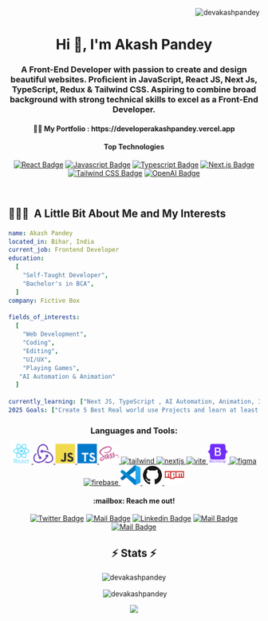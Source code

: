 
<p align="right"> <img src="https://komarev.com/ghpvc/?username=devakashpandey&label=Profile%20views&color=0e75b6&style=flat" alt="devakashpandey" /> </p>

<h1 align="center">Hi 👋, I'm Akash Pandey</h1>
<!-- <h1 align="center">
    <img src="https://readme-typing-svg.herokuapp.com/?font=Righteous&size=35&center=true&vCenter=true&width=500&height=70&duration=4000&lines=A+Front-End+Developer;+Based+In+Bihar+India" />
</h1>
 -->
<h3 align="center">A Front-End Developer with passion to create and design beautiful websites. Proficient in JavaScript, React JS, Next Js, TypeScript, Redux & Tailwind CSS. Aspiring to combine broad background with strong technical skills to excel as a Front-End Developer.
</h3>

 <h4 align="center"> 
  👨‍💻 My Portfolio : https://developerakashpandey.vercel.app
</h4>

<h4 align="center">Top Technologies</h4>

<div align="center">
    
[![React Badge](https://img.shields.io/badge/-React-61DBFB?style=for-the-badge&labelColor=black&logo=react&logoColor=61DBFB)](#)
[![Javascript Badge](https://img.shields.io/badge/-Javascript-F0DB4F?style=for-the-badge&labelColor=black&logo=javascript&logoColor=F0DB4F)](#)
[![Typescript Badge](https://img.shields.io/badge/-Typescript-007acc?style=for-the-badge&labelColor=black&logo=typescript&logoColor=007acc)](#)
[![Next.js Badge](https://img.shields.io/badge/-Next.js-000000?style=for-the-badge&labelColor=black&logo=next.js&logoColor=white)](#)
[![Tailwind CSS Badge](https://img.shields.io/badge/-TailwindCSS-38B2AC?style=for-the-badge&labelColor=black&logo=tailwind-css&logoColor=38B2AC)](#)
[![OpenAI Badge](https://img.shields.io/badge/-OpenAI-412991?style=for-the-badge&labelColor=black&logo=openai&logoColor=white)](#)



</div>


<div align="center">
<!-- <img alt="Coder GIF" height=250 width=350 align="center" src="https://cdn.dribbble.com/users/730703/screenshots/6581243/avento.gif" /> -->
</div>
</br>

<p align="center">

<h2> 👨🏻‍💻 &nbsp;A Little Bit About Me and My Interests</h2>

```yaml
name: Akash Pandey
located_in: Bihar, India
current_job: Frontend Developer
education:
  [
    "Self-Taught Developer",
    "Bachelor's in BCA",
  ]
company: Fictive Box

fields_of_interests:
  [
    "Web Development",
    "Coding",
    "Editing",
    "UI/UX",
    "Playing Games",
   "AI Automation & Animation"
  ]
  
currently_learning: ["Next JS, TypeScript , AI Automation, Animation, 3D Model"]
2025 Goals: ["Create 5 Best Real world use Projects and learn at least 5 new Technologies."]
```
</p>
 
<h3 align="center">Languages and Tools:</h3>
<p align="center">
  <!-- Basics -->
  <a href="https://reactjs.org/" target="_blank" rel="noreferrer">
    <img src="https://raw.githubusercontent.com/devicons/devicon/master/icons/react/react-original-wordmark.svg" alt="react" width="40" height="40"/>
  </a>
  <a href="https://redux.js.org" target="_blank" rel="noreferrer">
    <img src="https://raw.githubusercontent.com/devicons/devicon/master/icons/redux/redux-original.svg" alt="redux" width="40" height="40"/>
  </a>
  <a href="https://developer.mozilla.org/en-US/docs/Web/JavaScript" target="_blank" rel="noreferrer">
    <img src="https://raw.githubusercontent.com/devicons/devicon/master/icons/javascript/javascript-original.svg" alt="javascript" width="40" height="40"/>
  </a>
  <a href="https://www.typescriptlang.org/" target="_blank" rel="noreferrer">
    <img src="https://raw.githubusercontent.com/devicons/devicon/master/icons/typescript/typescript-original.svg" alt="typescript" width="40" height="40"/>
  </a>


  <a href="https://sass-lang.com/" target="_blank" rel="noreferrer">
    <img src="https://raw.githubusercontent.com/devicons/devicon/master/icons/sass/sass-original.svg" alt="sass" width="40" height="40"/>
  </a>
  <a href="https://tailwindcss.com/" target="_blank" rel="noreferrer">
    <img src="https://www.vectorlogo.zone/logos/tailwindcss/tailwindcss-icon.svg" alt="tailwind" width="40" height="40"/>
  </a>
  <a href="https://nextjs.org/" target="_blank" rel="noreferrer">
    <img src="https://cdn.worldvectorlogo.com/logos/nextjs-2.svg" alt="nextjs" width="40" height="40"/>
  </a>
  <a href="https://vitejs.dev/" target="_blank" rel="noreferrer">
    <img src="https://vitejs.dev/logo.svg" alt="vite" width="40" height="40"/>
  </a>

  <!-- Tools -->
  <a href="https://getbootstrap.com" target="_blank" rel="noreferrer">
    <img src="https://raw.githubusercontent.com/devicons/devicon/master/icons/bootstrap/bootstrap-plain-wordmark.svg" alt="bootstrap" width="40" height="40"/>
  </a>
  <a href="https://figma.com/" target="_blank" rel="noreferrer">
    <img src="https://www.vectorlogo.zone/logos/figma/figma-icon.svg" alt="figma" width="40" height="40"/>
  </a>
  <a href="https://firebase.google.com/" target="_blank" rel="noreferrer">
    <img src="https://www.vectorlogo.zone/logos/firebase/firebase-icon.svg" alt="firebase" width="40" height="40"/>
  </a>
  <a href="https://code.visualstudio.com/" target="_blank" rel="noreferrer">
    <img src="https://raw.githubusercontent.com/devicons/devicon/master/icons/vscode/vscode-original.svg" alt="vscode" width="40" height="40"/>
  </a>

  <a href="https://github.com/" target="_blank" rel="noreferrer">
    <img src="https://raw.githubusercontent.com/devicons/devicon/master/icons/github/github-original.svg" alt="github" width="40" height="40"/>
  </a>

 
  <a href="https://www.npmjs.com/" target="_blank" rel="noreferrer">
    <img src="https://raw.githubusercontent.com/devicons/devicon/master/icons/npm/npm-original-wordmark.svg" alt="npm" width="40" height="40"/>
  </a>


</p>
</p>

 <h4 align="center">:mailbox: Reach me out!</h4>

<div align="center">
       
[![Twitter Badge](https://img.shields.io/badge/-@akky-1ca0f1?style=flat&labelColor=1ca0f1&logo=twitter&logoColor=white&link=https://twitter.com/akky)](https://twitter.com/akky) 
[![Mail Badge](https://img.shields.io/badge/-First_Class_Code-e74c3c?style=flat&labelColor=e74c3c&logo=youtube&logoColor=white)](https://www.youtube.com/@firstclasscode) 
[![Linkedin Badge](https://img.shields.io/badge/-Akash_Pandey-0e76a8?style=flat&labelColor=0e76a8&logo=linkedin&logoColor=white)](https://www.linkedin.com/in/devakashpandey//) 
[![Mail Badge](https://img.shields.io/badge/-@firstclasscode-e84393?style=flat&labelColor=e84393&logo=instagram&logoColor=white)](https://www.instagram.com/firstclasscode/) 
[![Mail Badge](https://img.shields.io/badge/-Akash_Pandey-c0392b?style=flat&labelColor=c0392b&logo=gmail&logoColor=white)](mailto:developerakky@gmail.com)

</div>



<h2 align="center">⚡ Stats ⚡</h2>

<p align="center"><img align="center" src="https://github-readme-stats.vercel.app/api/top-langs?username=devakashpandey&show_icons=true&locale=en&layout=compact" alt="devakashpandey" /></p>

<p align="center">&nbsp;<img align="center" src="https://github-readme-stats.vercel.app/api?username=devakashpandey&show_icons=true&rank_icon=github&border_radius=10" alt="devakashpandey" /></p>

<p align="center">
  <img src="https://capsule-render.vercel.app/api?type=waving&color=gradient&height=100&section=footer"/>
</p>
